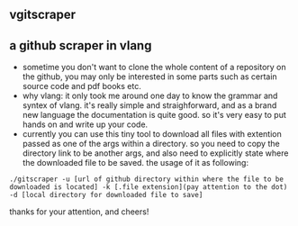 ## vgitscraper
## a github scraper in vlang

- sometime you don't want to clone the whole content of a repository on the github, you may only be interested in some parts such as certain source code and pdf books etc.
- why vlang: it only took me around one day to know the grammar and syntex of vlang. it's really simple and straighforward, and as a brand new language the documentation is quite good. so it's very easy to put hands on and write up your code.
- currently you can use this tiny tool to download all files with extention passed as one of the args within a directory. so you need to copy the directory link to be another args, and also need to explicitly state where the downloaded file to be saved. the usage of it as following:
```
./gitscraper -u [url of github directory within where the file to be downloaded is located] -k [.file extension](pay attention to the dot) -d [local directory for downloaded file to save]
```
thanks for your attention, and cheers!
